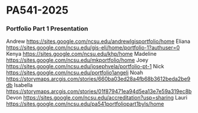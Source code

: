 # PA541-2025


### Portfolio Part 1 Presentation


Andrew	https://sites.google.com/ncsu.edu/andrewlgisportfolio/home
Eliana	https://sites.google.com/ncsu.edu/gis-eli/home/portfolio-1?authuser=0
Kenya	https://sites.google.com/ncsu.edu/khp/home
Madeline	https://sites.google.com/ncsu.edu/mkportfolio/home
Joey	https://sites.google.com/ncsu.edu/josephvela/portfolio-pt-1
Nick	https://sites.google.com/ncsu.edu/portfolio1angeli
Noah	https://storymaps.arcgis.com/stories/660ba03ed28a4fb68b3612beda2be9db
Isabella	https://storymaps.arcgis.com/stories/01f879471ea94d5ea13e7e59a319ec8b
Devon	https://sites.google.com/ncsu.edu/accreditation?usp=sharing
Lauri	https://sites.google.com/ncsu.edu/pa541portfoliopart1byls/home
